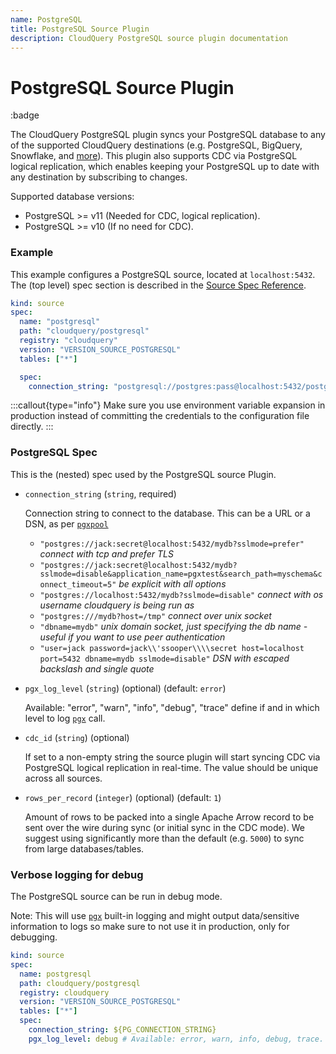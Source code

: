```yaml
---
name: PostgreSQL
title: PostgreSQL Source Plugin
description: CloudQuery PostgreSQL source plugin documentation
---
```

# PostgreSQL Source Plugin

:badge

The CloudQuery PostgreSQL plugin syncs your PostgreSQL database to any of the supported CloudQuery destinations (e.g. PostgreSQL, BigQuery, Snowflake, and [more](/docs/plugins/destinations/overview)).
This plugin also supports CDC via PostgreSQL logical replication, which enables keeping your PostgreSQL up to date with any destination by subscribing to changes.

Supported database versions:

- PostgreSQL >= v11 (Needed for CDC, logical replication).
- PostgreSQL >= v10 (If no need for CDC).

### Example

This example configures a PostgreSQL source, located at `localhost:5432`. The (top level) spec section is described in the [Source Spec Reference](/docs/reference/source-spec).

```yaml copy
kind: source
spec:
  name: "postgresql"
  path: "cloudquery/postgresql"
  registry: "cloudquery"
  version: "VERSION_SOURCE_POSTGRESQL"
  tables: ["*"]

  spec:
    connection_string: "postgresql://postgres:pass@localhost:5432/postgres?sslmode=disable"
```

:::callout{type="info"}
Make sure you use environment variable expansion in production instead of committing the credentials to the configuration file directly.
:::

### PostgreSQL Spec

This is the (nested) spec used by the PostgreSQL source Plugin.

- `connection_string` (`string`, required)

  Connection string to connect to the database. This can be a URL or a DSN, as per [`pgxpool`](https://pkg.go.dev/github.com/jackc/pgx/v4/pgxpool#ParseConfig)

  - `"postgres://jack:secret@localhost:5432/mydb?sslmode=prefer"` _connect with tcp and prefer TLS_
  - `"postgres://jack:secret@localhost:5432/mydb?sslmode=disable&application_name=pgxtest&search_path=myschema&connect_timeout=5"` _be explicit with all options_
  - `"postgres://localhost:5432/mydb?sslmode=disable"` _connect with os username cloudquery is being run as_
  - `"postgres:///mydb?host=/tmp"` _connect over unix socket_
  - `"dbname=mydb"` _unix domain socket, just specifying the db name - useful if you want to use peer authentication_
  - `"user=jack password=jack\\'ssooper\\\\secret host=localhost port=5432 dbname=mydb sslmode=disable"` _DSN with escaped backslash and single quote_

- `pgx_log_level` (`string`) (optional) (default: `error`)

  Available: "error", "warn", "info", "debug", "trace"
  define if and in which level to log [`pgx`](https://github.com/jackc/pgx) call.

- `cdc_id` (`string`) (optional)

  If set to a non-empty string the source plugin will start syncing CDC via PostgreSQL logical replication in real-time.
  The value should be unique across all sources.

- `rows_per_record` (`integer`) (optional) (default: `1`)

  Amount of rows to be packed into a single Apache Arrow record to be sent over the wire during sync (or initial sync in the CDC mode).
  We suggest using significantly more than the default (e.g. `5000`) to sync from large databases/tables.

### Verbose logging for debug

The PostgreSQL source can be run in debug mode.

Note: This will use [`pgx`](https://github.com/jackc/pgx) built-in logging and might output data/sensitive information to logs so make sure to not use it in production, only for debugging.

```yaml copy
kind: source
spec:
  name: postgresql
  path: cloudquery/postgresql
  registry: cloudquery
  version: "VERSION_SOURCE_POSTGRESQL"
  tables: ["*"]
  spec:
    connection_string: ${PG_CONNECTION_STRING}
    pgx_log_level: debug # Available: error, warn, info, debug, trace. Default: "error"
```